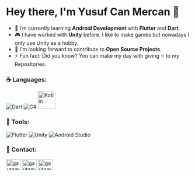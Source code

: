 <h1> Hey there, I'm Yusuf Can Mercan 👋 </h1>

- 🌱 I’m currently learning **Android Development** with **Flutter** and **Dart**.
- 🎮 I have worked with **Unity** before. I like to make games but nowadays I only use Unity as a hobby.
- 💬 I'm looking forward to contribute to **Open Source Projects**.
- ⚡ Fun fact: Did you know? You can make my day with giving ⭐ to my Repositories.

<h3>☕ Languages:</h3>
<p align="left">
  <img src="https://img.icons8.com/color/48/null/dart.png" alt="Dart"/>
  <img src="https://img.icons8.com/fluency/48/null/c-sharp-logo.png" alt="C#"/>
  <img width="48" height="48" src="https://img.icons8.com/color/48/kotlin.png" alt="Kotlin"/>
</p>
<h3>🔧 Tools:</h3>
<p align="left">
  <img src="https://img.icons8.com/fluency/48/null/flutter.png" alt="Flutter"/>
  <img src="https://img.icons8.com/ios/50/22C3E6/unity.png" alt="Unity"/>
  <img src="https://img.icons8.com/fluency/48/null/android-studio--v2.png" alt="Android Studio"/>
</p>

<h3>🔗 Contact:</h3>
<p align="left">
<a href=https://www.linkedin.com/in/yusuf-can-mercan-06ab96256/ target="blank"><img align="center" src="https://raw.githubusercontent.com/rahuldkjain/github-profile-readme-generator/master/src/images/icons/Social/linked-in-alt.svg" alt="gautamkrishnar" height="30" width="40" /></a>
<a href="https://twitter.com/cusufcan" target="blank"><img align="center" src="https://raw.githubusercontent.com/rahuldkjain/github-profile-readme-generator/master/src/images/icons/Social/twitter.svg" alt="gautamkrishnar" height="30" width="40" /></a>
<a href="https://instagram.com/cusufcan" target="blank"><img align="center" src="https://raw.githubusercontent.com/rahuldkjain/github-profile-readme-generator/master/src/images/icons/Social/instagram.svg" alt="gautamkrishnar" height="30" width="40" /></a>
